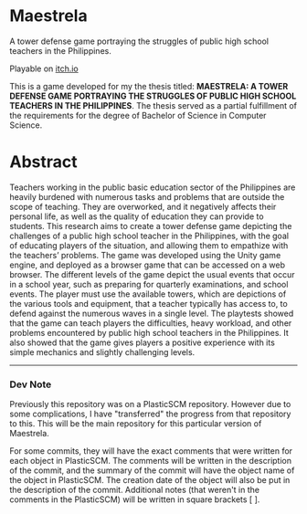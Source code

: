 # Maestrela
A tower defense game portraying the struggles of public high school teachers in the Philippines. 

Playable on [itch.io](https://wroved.itch.io/maestrela)

This is a game developed for my the thesis titled: **MAESTRELA: A TOWER DEFENSE GAME PORTRAYING THE STRUGGLES OF PUBLIC HIGH SCHOOL TEACHERS IN THE PHILIPPINES**. The thesis served as a partial fulfillment of the requirements for the degree of Bachelor of Science in Computer Science. 

# Abstract
Teachers working in the public basic education sector of the Philippines are heavily burdened with numerous tasks and problems that are outside the scope of teaching. They are overworked, and it negatively affects their personal life, as well as the quality of education they can provide to students. This research aims to create a tower defense game depicting the challenges of a public high school teacher in the Philippines, with the goal of educating players of the situation, and allowing them to empathize with the teachers’ problems. The game was developed using the Unity game engine, and deployed as a browser game that can be accessed on a web browser. The different levels of the game depict the usual events that occur in a school year, such as preparing for quarterly examinations, and school events. The player must use the available towers, which are depictions of the various tools and equipment, that a teacher typically has access to, to defend against the numerous waves in a single level. The playtests showed that the game can teach players the difficulties, heavy workload, and other problems encountered by public high school teachers in the Philippines. It also showed that the game gives players a positive experience with its simple mechanics and slightly challenging levels. 

---

### Dev Note
Previously this repository was on a PlasticSCM repository. However due to some complications, I have "transferred" the progress from that repository to this. This will be the main repository for this particular version of Maestrela.

For some commits, they will have the exact comments that were written for each object in PlasticSCM. The comments will be written in the description of the commit, and the summary of the commit will have the object name of the object in PlasticSCM. The creation date of the object will also be put in the description of the commit. Additional notes (that weren't in the comments in the PlasticSCM) will be written in square brackets [ ]. 
